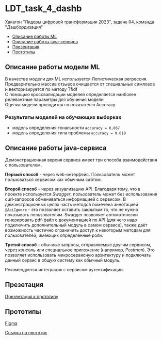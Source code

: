 # LDT_task_4_dashb
Хакатон "Лидеры цифровой трансформации 2023", задача 04, команда "Дашбордизация"
* [Описание работы ML](#описание-работы-модели-ml)
* [Описание работы java-сервиса](#описание-работы-java-сервиса)
* [Презентация](#презетация)
* [Прототипы](#прототипы)

## Описание работы модели ML 
В качестве модели для ML используется Логистическая регрессия.\
Предварительно массив отзывов очищается от специальных симловов и векторизируется по методу Tfidf\
С помощью кроссвалидации моделей определяется наиболее релевантные параметры для обучения модели\
Оценка модели проводится по показателю Accuracy

### Результаты моделей на обучающих выборках
* модель определения тональности `accuracy = 0,867`
* модель определения типа проблемы `accuracy = 0.818`

## Описание работы java-сервиса
Демонстрационная версия сервиса имеет три способа взаимодействия с пользователем.

**Первый способ** - через web-интерфейс. Пользователь может пользоваться сервисом как обычным сайтом.

**Второй способ** - через визуализацию API. Благодаря тому, что в проекте используется *Swagger*, пользователь может 
без использования curl-запросов обмениваться информацией с сервисом. В демонстрационных целях часть методов 
помечена аннотацией `@ApiIgnore` - это позволяет оставить закрытым то, что не нужно показывать пользователям. 
Swagger позволяет автоматически генерировать pdf-файл с документацией по API (для чего надо подключить дополнительный модуль 
в самом сервисе), также даёт возможность частично ограничить доступ к некоторым методам для пользователей, имеющих 
определённые роли.

**Третий способ** - обычные запросы, отправляемые другим сервисом, через консоль или специальное приложение (например, *Postman*).
Это позволяет использовать микросервисную архитектуру и подключать данный сервис в общую систему как обычный модуль.

Рекомендуется интеграция с сервисом аутентификации.

## Презетация
[Презентация к прототипу](https://github.com/4eDo/LDT_task_4_dashb/blob/main/docs/4%20%D0%B7%D0%B0%D0%B4%D0%B0%D1%87%D0%B0_%D0%B4%D0%B0%D1%88%D0%B1%D0%BE%D1%80%D0%B4%D0%B8%D0%B7%D0%B0%D1%86%D0%B8%D1%8F.pdf)

## Прототипы
[Figma](https://www.figma.com/proto/S25HRHxvDzP42He4jZ6a0J/%D0%9C%D0%BE%D1%81%D0%BF%D0%BE%D1%81%D1%82%D0%BE%D0%BC%D0%B0%D1%82.-%D0%9E%D0%B1%D1%80%D0%B0%D1%82%D0%BD%D0%B0%D1%8F-%D1%81%D0%B2%D1%8F%D0%B7%D1%8C.?type=design&node-id=63-21329&scaling=scale-down&page-id=0%3A1&starting-point-node-id=123%3A21076)

[Ссылка на прототип](http://178.170.196.229:11117/)

